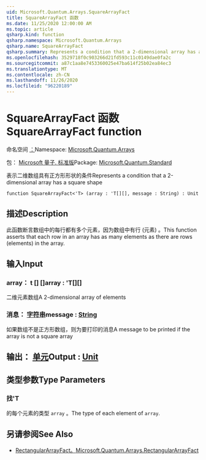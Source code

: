 ```yaml
---
uid: Microsoft.Quantum.Arrays.SquareArrayFact
title: SquareArrayFact 函数
ms.date: 11/25/2020 12:00:00 AM
ms.topic: article
qsharp.kind: function
qsharp.namespace: Microsoft.Quantum.Arrays
qsharp.name: SquareArrayFact
qsharp.summary: Represents a condition that a 2-dimensional array has a square shape
ms.openlocfilehash: 3529718f0c903266d21fd593c11c0149dae0fa2c
ms.sourcegitcommit: a87c1aa8e7453360025e47ba614f25b02ea84ec3
ms.translationtype: MT
ms.contentlocale: zh-CN
ms.lasthandoff: 11/26/2020
ms.locfileid: "96220189"
---
```

# <a name="squarearrayfact-function"></a><span data-ttu-id="dbab7-102">SquareArrayFact 函数</span><span class="sxs-lookup"><span data-stu-id="dbab7-102">SquareArrayFact function</span></span>

<span data-ttu-id="dbab7-103">命名空间 [：](xref:Microsoft.Quantum.Arrays)</span><span class="sxs-lookup"><span data-stu-id="dbab7-103">Namespace: [Microsoft.Quantum.Arrays](xref:Microsoft.Quantum.Arrays)</span></span>

<span data-ttu-id="dbab7-104">包： [Microsoft 量子. 标准版](https://nuget.org/packages/Microsoft.Quantum.Standard)</span><span class="sxs-lookup"><span data-stu-id="dbab7-104">Package: [Microsoft.Quantum.Standard](https://nuget.org/packages/Microsoft.Quantum.Standard)</span></span>


<span data-ttu-id="dbab7-105">表示二维数组具有正方形形状的条件</span><span class="sxs-lookup"><span data-stu-id="dbab7-105">Represents a condition that a 2-dimensional array has a square shape</span></span>

```qsharp
function SquareArrayFact<'T> (array : 'T[][], message : String) : Unit
```


## <a name="description"></a><span data-ttu-id="dbab7-106">描述</span><span class="sxs-lookup"><span data-stu-id="dbab7-106">Description</span></span>

<span data-ttu-id="dbab7-107">此函数断言数组中的每行都有多个元素，因为数组中有行 (元素) 。</span><span class="sxs-lookup"><span data-stu-id="dbab7-107">This function asserts that each row in an array has as many elements as there are rows (elements) in the array.</span></span>

## <a name="input"></a><span data-ttu-id="dbab7-108">输入</span><span class="sxs-lookup"><span data-stu-id="dbab7-108">Input</span></span>

### <a name="array--t"></a><span data-ttu-id="dbab7-109">array： t [] []</span><span class="sxs-lookup"><span data-stu-id="dbab7-109">array : 'T[][]</span></span>

<span data-ttu-id="dbab7-110">二维元素数组</span><span class="sxs-lookup"><span data-stu-id="dbab7-110">A 2-dimensional array of elements</span></span>


### <a name="message--string"></a><span data-ttu-id="dbab7-111">消息： [字符串](xref:microsoft.quantum.lang-ref.string)</span><span class="sxs-lookup"><span data-stu-id="dbab7-111">message : [String](xref:microsoft.quantum.lang-ref.string)</span></span>

<span data-ttu-id="dbab7-112">如果数组不是正方形数组，则为要打印的消息</span><span class="sxs-lookup"><span data-stu-id="dbab7-112">A message to be printed if the array is not a square array</span></span>



## <a name="output--unit"></a><span data-ttu-id="dbab7-113">输出： [单元](xref:microsoft.quantum.lang-ref.unit)</span><span class="sxs-lookup"><span data-stu-id="dbab7-113">Output : [Unit](xref:microsoft.quantum.lang-ref.unit)</span></span>



## <a name="type-parameters"></a><span data-ttu-id="dbab7-114">类型参数</span><span class="sxs-lookup"><span data-stu-id="dbab7-114">Type Parameters</span></span>

### <a name="t"></a><span data-ttu-id="dbab7-115">找</span><span class="sxs-lookup"><span data-stu-id="dbab7-115">'T</span></span>

<span data-ttu-id="dbab7-116">的每个元素的类型 `array` 。</span><span class="sxs-lookup"><span data-stu-id="dbab7-116">The type of each element of `array`.</span></span>

## <a name="see-also"></a><span data-ttu-id="dbab7-117">另请参阅</span><span class="sxs-lookup"><span data-stu-id="dbab7-117">See Also</span></span>

- [<span data-ttu-id="dbab7-118">RectangularArrayFact。</span><span class="sxs-lookup"><span data-stu-id="dbab7-118">Microsoft.Quantum.Arrays.RectangularArrayFact</span></span>](xref:Microsoft.Quantum.Arrays.RectangularArrayFact)